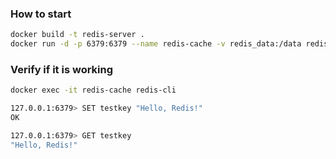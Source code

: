 ### How to start

```bash
docker build -t redis-server .
docker run -d -p 6379:6379 --name redis-cache -v redis_data:/data redis-server
```

### Verify if it is working

```bash
docker exec -it redis-cache redis-cli

127.0.0.1:6379> SET testkey "Hello, Redis!"
OK

127.0.0.1:6379> GET testkey
"Hello, Redis!"
```